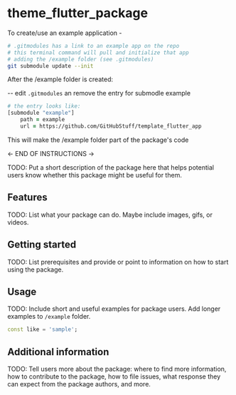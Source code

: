 # theme_flutter_package

To create/use an example application -

```zsh
# .gitmodules has a link to an example app on the repo
# this terminal command will pull and initialize that app
# adding the /example folder (see .gitmodules)
git submodule update --init
```

After the /example folder is created:

-- edit ```.gitmodules``` an remove the entry for submodle example

```zsh
# the entry looks like:
[submodule "example"]
    path = example
    url = https://github.com/GitHubStuff/template_flutter_app
```

This will make the /example folder part of the package's code

<- END OF INSTRUCTIONS ->

TODO: Put a short description of the package here that helps potential users
know whether this package might be useful for them.

## Features

TODO: List what your package can do. Maybe include images, gifs, or videos.

## Getting started

TODO: List prerequisites and provide or point to information on how to
start using the package.

## Usage

TODO: Include short and useful examples for package users. Add longer examples
to `/example` folder.

```dart
const like = 'sample';
```

## Additional information

TODO: Tell users more about the package: where to find more information, how to
contribute to the package, how to file issues, what response they can expect
from the package authors, and more.
